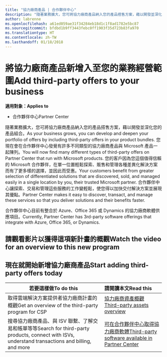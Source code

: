 ```yaml
---
title: "協力廠商產品 | 合作夥伴中心"
description: "隨著業務擴大，您可將協力廠商產品納入您的產品搭售方案，藉以開發並深化您的產品組合。"
author: labrenne
ms.openlocfilehash: a61ed059ae31f34284eb18d1c1f8ad1782e5bc87
ms.sourcegitcommit: bfdbd1b9ff3443febc0ff1903f35d723b83fa970
ms.translationtype: HT
ms.contentlocale: zh-TW
ms.lasthandoff: 01/18/2018
---
```

# <a name="add-third-party-offers-to-your-business"></a><span data-ttu-id="25c8b-103">將協力廠商產品新增入至您的業務經營範圍</span><span class="sxs-lookup"><span data-stu-id="25c8b-103">Add third-party offers to your business</span></span>

**<span data-ttu-id="25c8b-104">適用對象：</span><span class="sxs-lookup"><span data-stu-id="25c8b-104">Applies to</span></span>**

- <span data-ttu-id="25c8b-105">合作夥伴中心</span><span class="sxs-lookup"><span data-stu-id="25c8b-105">Partner Center</span></span>

<span data-ttu-id="25c8b-106">隨著業務擴大，您可將協力廠商產品納入您的產品搭售方案，藉以開發並深化您的產品組合。</span><span class="sxs-lookup"><span data-stu-id="25c8b-106">As your business grows, you can develop and deepen your portfolio of offers by including third-party offers in your product bundles.</span></span> <span data-ttu-id="25c8b-107">您現在會在合作夥伴中心發覺有許多不同類型的協力廠商產品與 Microsoft 產品一起陳列。</span><span class="sxs-lookup"><span data-stu-id="25c8b-107">You will now find many different types of third-party offers on Partner Center that run with Microsoft products.</span></span> <span data-ttu-id="25c8b-108">您的客戶因為您這個值得信賴的 Microsoft 合作夥伴，在單一位置輕鬆探索、販售和管理各種差異化解決方案而有了更多樣的選擇，並因此而受惠。</span><span class="sxs-lookup"><span data-stu-id="25c8b-108">Your customers benefit from greater selection of differentiated solutions that are discovered, sold, and managed easily in a single location by you, their trusted Microsoft partner.</span></span> <span data-ttu-id="25c8b-109">合作夥伴中心讓探索、交易和管理這些服務的工作變輕鬆，使您得以加快交付解決方案並展現其優點。</span><span class="sxs-lookup"><span data-stu-id="25c8b-109">Partner Center makes it easy to discover, transact, and manage these services so that you deliver solutions and their benefits faster.</span></span>

<span data-ttu-id="25c8b-110">合作夥伴中心目前有整合於 Azure、Office 365 或 Dynamics 的協力廠商軟體供應項目。</span><span class="sxs-lookup"><span data-stu-id="25c8b-110">Currently, Partner Center has 3rd-party software offerings that integrate with Azure, Office 365, or Dynamics.</span></span>

## <a name="watch-the-video-for-an-overview-to-this-new-program"></a><span data-ttu-id="25c8b-111">請觀看影片以獲得這項新計畫的概觀</span><span class="sxs-lookup"><span data-stu-id="25c8b-111">Watch the video for an overview to this new program</span></span>


## <a name="start-adding-third-party-offers-today"></a><span data-ttu-id="25c8b-112">現在就開始新增協力廠商產品</span><span class="sxs-lookup"><span data-stu-id="25c8b-112">Start adding third-party offers today</span></span>

|**<span data-ttu-id="25c8b-113">若要這樣做</span><span class="sxs-lookup"><span data-stu-id="25c8b-113">To do this</span></span>**   |**<span data-ttu-id="25c8b-114">請閱讀本文</span><span class="sxs-lookup"><span data-stu-id="25c8b-114">Read this</span></span>**   |
|------------------|:--------------------|
|<span data-ttu-id="25c8b-115">取得雲端解決方案提供者協力廠商計畫的概觀</span><span class="sxs-lookup"><span data-stu-id="25c8b-115">Get an overview of the third-party program for CSP</span></span>  |[<span data-ttu-id="25c8b-116">協力廠商資產概觀</span><span class="sxs-lookup"><span data-stu-id="25c8b-116">Third-party assets overview</span></span>](https://assets.microsoft.com/ThirdPartyOffers-Overview.pptx)|
|<span data-ttu-id="25c8b-117">搜尋協力廠商產品、與 ISV 聯繫、了解交易和帳單等等</span><span class="sxs-lookup"><span data-stu-id="25c8b-117">Search for third-party products, connect with ISVs, understand transactions and billing, and more</span></span>| [<span data-ttu-id="25c8b-118">可在合作夥伴中心取得協力廠商軟體</span><span class="sxs-lookup"><span data-stu-id="25c8b-118">Third-party software available in Partner Center</span></span>](third-party-help.md) 


